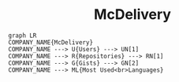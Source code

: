 <h1 align="center">McDelivery</h1>

```mermaid
graph LR
COMPANY_NAME{McDelivery}
COMPANY_NAME ---> U{Users} ---> UN[1]
COMPANY_NAME ---> R{Repositories} ---> RN[1]
COMPANY_NAME ---> G{Gists} ---> GN[2]
COMPANY_NAME ---> ML{Most Used<br>Languages}
```
